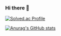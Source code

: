 ### Hi there 👋

<!--
**leeuihyun/leeuihyun** is a ✨ _special_ ✨ repository because its `README.md` (this file) appears on your GitHub profile.

Here are some ideas to get you started:

- 🔭 I’m currently working on ...
- 🌱 I’m currently learning ...
- 👯 I’m looking to collaborate on ...
- 🤔 I’m looking for help with ...
- 💬 Ask me about ...
- 📫 How to reach me: ...
- 😄 Pronouns: ...
- ⚡ Fun fact: ...
-->

[![Solved.ac Profile](http://mazassumnida.wtf/api/v2/generate_badge?boj=vanc)](https://solved.ac/vanc/)

[![Anurag's GitHub stats](https://github-readme-stats.vercel.app/api?username=leeuihyun)](https://github.com/leeuihyun/github-readme-stats)



